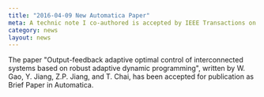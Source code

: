 ```yaml
---
title: "2016-04-09 New Automatica Paper"
meta: A technic note I co-authored is accepted by IEEE Transactions on Automatic Control
category: news
layout: news
---
```


The paper "Output-feedback adaptive optimal control of interconnected
 systems based on robust adaptive dynamic programming", written by W. Gao,
 Y. Jiang, Z.P. Jiang, and T. Chai,
 has been accepted for publication as Brief Paper in Automatica.
